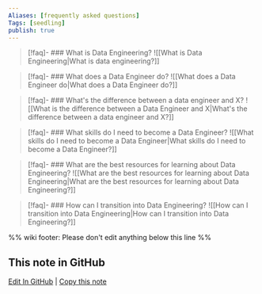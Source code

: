 ```yaml
---
Aliases: [frequently asked questions]
Tags: [seedling]
publish: true
---
```


> [!faq]- ### What is Data Engineering?
> ![[What is Data Engineering|What is data engineering?]]

> [!faq]- ### What does a Data Engineer do?
> ![[What does a Data Engineer do|What does a Data Engineer do?]]

> [!faq]- ### What's the difference between a data engineer and X?
> ![[What is the difference between a Data Engineer and X|What's the difference between a data engineer and X?]]

> [!faq]- ### What skills do I need to become a Data Engineer?
> ![[What skills do I need to become a Data Engineer|What skills do I need to become a Data Engineer?]]

> [!faq]- ### What are the best resources for learning about Data Engineering?
> ![[What are the best resources for learning about Data Engineering|What are the best resources for learning about Data Engineering?]]

> [!faq]- ### How can I transition into Data Engineering?
> ![[How can I transition into Data Engineering|How can I transition into Data Engineering?]]

%% wiki footer: Please don't edit anything below this line %%

## This note in GitHub

<span class="git-footer">[Edit In GitHub](https://github.dev/data-engineering-community/data-engineering-wiki/blob/main/FAQ/FAQ.md "git-hub-edit-note") | [Copy this note](https://raw.githubusercontent.com/data-engineering-community/data-engineering-wiki/main/FAQ/FAQ.md "git-hub-copy-note") </span>
